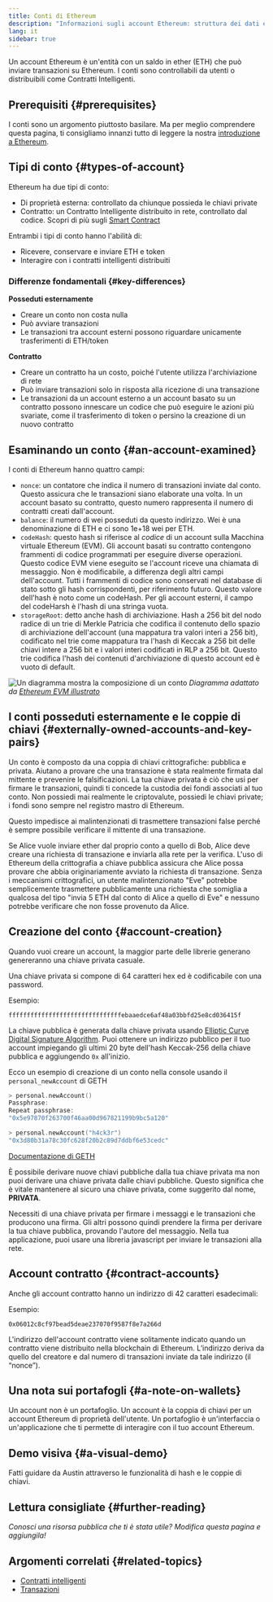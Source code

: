 ```yaml
---
title: Conti di Ethereum
description: "Informazioni sugli account Ethereum: struttura dei dati e rapporto con la crittografia con coppie di chiavi."
lang: it
sidebar: true
---
```


Un account Ethereum è un'entità con un saldo in ether (ETH) che può inviare transazioni su Ethereum. I conti sono controllabili da utenti o distribuibili come Contratti Intelligenti.

## Prerequisiti {#prerequisites}

I conti sono un argomento piuttosto basilare. Ma per meglio comprendere questa pagina, ti consigliamo innanzi tutto di leggere la nostra [introduzione a Ethereum](/developers/docs/intro-to-ethereum/).

## Tipi di conto {#types-of-account}

Ethereum ha due tipi di conto:

- Di proprietà esterna: controllato da chiunque possieda le chiavi private
- Contratto: un Contratto Intelligente distribuito in rete, controllato dal codice. Scopri di più sugli [Smart Contract](/developers/docs/smart-contracts/)

Entrambi i tipi di conto hanno l'abilità di:

- Ricevere, conservare e inviare ETH e token
- Interagire con i contratti intelligenti distribuiti

### Differenze fondamentali {#key-differences}

**Posseduti esternamente**

- Creare un conto non costa nulla
- Può avviare transazioni
- Le transazioni tra account esterni possono riguardare unicamente trasferimenti di ETH/token

**Contratto**

- Creare un contratto ha un costo, poiché l'utente utilizza l'archiviazione di rete
- Può inviare transazioni solo in risposta alla ricezione di una transazione
- Le transazioni da un account esterno a un account basato su un contratto possono innescare un codice che può eseguire le azioni più svariate, come il trasferimento di token o persino la creazione di un nuovo contratto

## Esaminando un conto {#an-account-examined}

I conti di Ethereum hanno quattro campi:

- `nonce`: un contatore che indica il numero di transazioni inviate dal conto. Questo assicura che le transazioni siano elaborate una volta. In un account basato su contratto, questo numero rappresenta il numero di contratti creati dall'account.
- `balance`: il numero di wei posseduti da questo indirizzo. Wei è una denominazione di ETH e ci sono 1e+18 wei per ETH.
- `codeHash`: questo hash si riferisce al _codice_ di un account sulla Macchina virtuale Ethereum (EVM). Gli account basati su contratto contengono frammenti di codice programmati per eseguire diverse operazioni. Questo codice EVM viene eseguito se l'account riceve una chiamata di messaggio. Non è modificabile, a differenza degli altri campi dell'account. Tutti i frammenti di codice sono conservati nel database di stato sotto gli hash corrispondenti, per riferimento futuro. Questo valore dell'hash è noto come un codeHash. Per gli account esterni, il campo del codeHarsh è l'hash di una stringa vuota.
- `storageRoot`: detto anche hash di archiviazione. Hash a 256 bit del nodo radice di un trie di Merkle Patricia che codifica il contenuto dello spazio di archiviazione dell'account (una mappatura tra valori interi a 256 bit), codificato nel trie come mappatura tra l'hash di Keccak a 256 bit delle chiavi intere a 256 bit e i valori interi codificati in RLP a 256 bit. Questo trie codifica l'hash dei contenuti d'archiviazione di questo account ed è vuoto di default.

![Un diagramma mostra la composizione di un conto](./accounts.png) _Diagramma adattato da [Ethereum EVM illustrato](https://takenobu-hs.github.io/downloads/ethereum_evm_illustrated.pdf)_

## I conti posseduti esternamente e le coppie di chiavi {#externally-owned-accounts-and-key-pairs}

Un conto è composto da una coppia di chiavi crittografiche: pubblica e privata. Aiutano a provare che una transazione è stata realmente firmata dal mittente e prevenire le falsificazioni. La tua chiave privata è ciò che usi per firmare le transazioni, quindi ti concede la custodia dei fondi associati al tuo conto. Non possiedi mai realmente le criptovalute, possiedi le chiavi private; i fondi sono sempre nel registro mastro di Ethereum.

Questo impedisce ai malintenzionati di trasmettere transazioni false perché è sempre possibile verificare il mittente di una transazione.

Se Alice vuole inviare ether dal proprio conto a quello di Bob, Alice deve creare una richiesta di transazione e inviarla alla rete per la verifica. L'uso di Ethereum della crittografia a chiave pubblica assicura che Alice possa provare che abbia originariamente avviato la richiesta di transazione. Senza i meccanismi crittografici, un utente malintenzionato "Eve" potrebbe semplicemente trasmettere pubblicamente una richiesta che somiglia a qualcosa del tipo "invia 5 ETH dal conto di Alice a quello di Eve" e nessuno potrebbe verificare che non fosse provenuto da Alice.

## Creazione del conto {#account-creation}

Quando vuoi creare un account, la maggior parte delle librerie generano genereranno una chiave privata casuale.

Una chiave privata si compone di 64 caratteri hex ed è codificabile con una password.

Esempio:

`fffffffffffffffffffffffffffffffebaaedce6af48a03bbfd25e8cd036415f`

La chiave pubblica è generata dalla chiave privata usando [Elliptic Curve Digital Signature Algorithm](https://wikipedia.org/wiki/Elliptic_Curve_Digital_Signature_Algorithm). Puoi ottenere un indirizzo pubblico per il tuo account impiegando gli ultimi 20 byte dell'hash Keccak-256 della chiave pubblica e aggiungendo `0x` all'inizio.

Ecco un esempio di creazione di un conto nella console usando il `personal_newAccount` di GETH

```go
> personal.newAccount()
Passphrase:
Repeat passphrase:
"0x5e97870f263700f46aa00d967821199b9bc5a120"

> personal.newAccount("h4ck3r")
"0x3d80b31a78c30fc628f20b2c89d7ddbf6e53cedc"
```

[Documentazione di GETH](https://geth.ethereum.org/docs)

È possibile derivare nuove chiavi pubbliche dalla tua chiave privata ma non puoi derivare una chiave privata dalle chiavi pubbliche. Questo significa che è vitale mantenere al sicuro una chiave privata, come suggerito dal nome, **PRIVATA**.

Necessiti di una chiave privata per firmare i messaggi e le transazioni che producono una firma. Gli altri possono quindi prendere la firma per derivare la tua chiave pubblica, provando l'autore del messaggio. Nella tua applicazione, puoi usare una libreria javascript per inviare le transazioni alla rete.

## Account contratto {#contract-accounts}

Anche gli account contratto hanno un indirizzo di 42 caratteri esadecimali:

Esempio:

`0x06012c8cf97bead5deae237070f9587f8e7a266d`

L'indirizzo dell'account contratto viene solitamente indicato quando un contratto viene distribuito nella blockchain di Ethereum. L’indirizzo deriva da quello del creatore e dal numero di transazioni inviate da tale indirizzo (il “nonce”).

## Una nota sui portafogli {#a-note-on-wallets}

Un account non è un portafoglio. Un account è la coppia di chiavi per un account Ethereum di proprietà dell'utente. Un portafoglio è un'interfaccia o un'applicazione che ti permette di interagire con il tuo account Ethereum.

## Demo visiva {#a-visual-demo}

Fatti guidare da Austin attraverso le funzionalità di hash e le coppie di chiavi.

<YouTube id="QJ010l-pBpE" />

<YouTube id="9LtBDy67Tho" />

## Lettura consigliate {#further-reading}

_Conosci una risorsa pubblica che ti è stata utile? Modifica questa pagina e aggiungila!_

## Argomenti correlati {#related-topics}

- [Contratti intelligenti](/developers/docs/smart-contracts/)
- [Transazioni](/developers/docs/transactions/)
